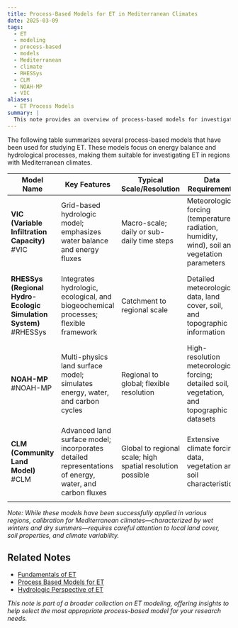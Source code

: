 ```yaml
---
title: Process-Based Models for ET in Mediterranean Climates
date: 2025-03-09
tags:
  - ET
  - modeling
  - process-based
  - models
  - Mediterranean
  - climate
  - RHESSys
  - CLM
  - NOAH-MP
  - VIC
aliases:
  - ET Process Models
summary: |
  This note provides an overview of process-based models for investigating evapotranspiration (ET) in Mediterranean climates like the mountainous Western US. The table below summarizes key aspects including model name, features, typical scale/resolution, data requirements, advantages, and limitations.
---
```


The following table summarizes several process-based models that have been used for studying ET. These models focus on energy balance and hydrological processes, making them suitable for investigating ET in regions with Mediterranean climates.

| Model Name                                                       | Key Features                                                                                           | Typical Scale/Resolution                                   | Data Requirements                                                                               | Advantages                                                                                          | Limitations                                                                               |
| ---------------------------------------------------------------- | ------------------------------------------------------------------------------------------------------ | ---------------------------------------------------------- | ----------------------------------------------------------------------------------------------- | --------------------------------------------------------------------------------------------------- | ----------------------------------------------------------------------------------------- |
| **VIC (Variable Infiltration Capacity)** #VIC                    | Grid-based hydrologic model; emphasizes water balance and energy fluxes                                | Macro-scale; daily or sub-daily time steps                 | Meteorological forcing (temperature, radiation, humidity, wind), soil and vegetation parameters | Robust for regional water balance studies; widely validated                                         | May oversimplify spatial heterogeneity; calibration can be challenging in complex terrain |
| **RHESSys (Regional Hydro-Ecologic Simulation System)** #RHESSys | Integrates hydrologic, ecological, and biogeochemical processes; flexible framework                    | Catchment to regional scale                                | Detailed meteorological data, land cover, soil, and topographic information                     | Coupled simulation of water, carbon, and nutrient cycles; effective in ecologically diverse regions | High data and computational demands; complex calibration and setup                        |
| **NOAH-MP** #NOAH-MP                                             | Multi-physics land surface model; simulates energy, water, and carbon cycles                           | Regional to global; flexible resolution                    | High-resolution meteorological forcing; detailed soil, vegetation, and topographic datasets     | Comprehensive representation of surface processes; used in weather and climate models               | Complexity may hinder ease of use; requires significant computational resources           |
| **CLM (Community Land Model)** #CLM                              | Advanced land surface model; incorporates detailed representations of energy, water, and carbon fluxes | Global to regional scale; high spatial resolution possible | Extensive climate forcing data, vegetation and soil characteristics                             | Integrates seamlessly with Earth system models; highly developed physics                            | Steep learning curve; computationally intensive                                           |
|                                                                  |                                                                                                        |                                                            |                                                                                                 |                                                                                                     |                                                                                           |

*Note: While these models have been successfully applied in various regions, calibration for Mediterranean climates—characterized by wet winters and dry summers—requires careful attention to local land cover, soil properties, and climate variability.*

## Related Notes
- [Fundamentals of ET](../01_Conceptual_Understanding/Fundamentals_of_ET.md)
- [Process Based Models for ET](Process_Based_Models_for_ET.md)
- [Hydrologic Perspective of ET](Hydrologic_Perspective_of_ET.md)

*This note is part of a broader collection on ET modeling, offering insights to help select the most appropriate process-based model for your research needs.*
